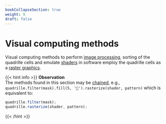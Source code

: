 ```yaml
---
bookCollapseSection: true
weight: 9
draft: false
---
```


# Visual computing methods

Visual computing methods to perform [image processing](https://en.wikipedia.org/wiki/Digital_image_processing), sorting of the quadrille cells and emulate [shaders](https://en.wikipedia.org/wiki/Shader) in software employ the quadrille cells as a [raster graphics](https://en.wikipedia.org/wiki/Raster_graphics).

{{< hint info >}}
**Observation**\
The methods found in this section may be [chained](https://en.wikipedia.org/wiki/Method_chaining), e.g., `quadrille.filter(mask).fill(5, '🐁').rasterize(shader, pattern)` which is equivalent to:
```js
quadrille.filter(mask);
quadrille.rasterize(shader, pattern);
```
{{< /hint >}}